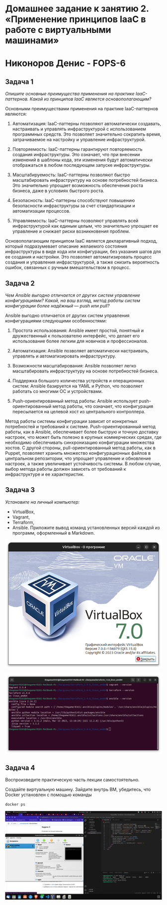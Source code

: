 # Домашнее задание к занятию 2. «Применение принципов IaaC в работе с виртуальными машинами»
# Никоноров Денис - FOPS-6

## Задача 1
*Опишите основные преимущества применения на практике IaaC-паттернов.*
*Какой из принципов IaaC является основополагающим?*

Основными преимуществами применения на практике IaaC-паттернов являются:

1. Автоматизация: IaaC-паттерны позволяют автоматически создавать, настраивать и управлять инфраструктурой с использованием программных средств. Это позволяет значительно сократить время, затрачиваемое на настройку и управление инфраструктурой.

2. Повторяемость: IaaC-паттерны гарантируют повторяемость создания инфраструктуры. Это означает, что при внесении изменений в шаблоны кода, эти изменения будут автоматически отображаться в любом последующем запуске инфраструктуры.

3. Масштабируемость: IaaC-паттерны позволяют быстро масштабировать инфраструктуру на основе потребностей бизнеса. Это значительно упрощает возможность обеспечения роста бизнеса, даже в условиях быстрого роста.

4. Безопасность: IaaC-паттерны способствуют повышению безопасности инфраструктуры за счет стандартизации и автоматизации процессов.

5. Управляемость: IaaC-паттерны позволяют управлять всей инфраструктурой как единым целым, что значительно упрощает ее управление и снижает риски возникновения проблем.

Основополагающим принципом IaaC является декларативный подход, который подразумевает описание желаемого состояния инфраструктуры в виде кода или конфигурации, без указания шагов для ее создания и настройки. Это позволяет автоматизировать процесс создания и управления инфраструктурой, а также снизить вероятность ошибок, связанных с ручным вмешательством в процесс.

## Задача 2
*Чем Ansible выгодно отличается от других систем управление конфигурациями?*
*Какой, на ваш взгляд, метод работы систем конфигурации более надёжный — push или pull?*

Ansible выгодно отличается от других систем управления конфигурациями следующими особенностями:

1. Простота использования: Ansible имеет простой, понятный и дружественный к пользователю интерфейс, что делает его использование более легким для новичков и профессионалов.

2. Автоматизация: Ansible позволяет автоматически настраивать, управлять и автоматизировать инфраструктуру.

3. Возможности масштабирования: Ansible позволяет легко масштабировать инфраструктуру на основе потребностей бизнеса.

4. Поддержка большого количества устройств и операционных систем: Ansible базируется на YAML и Python, что позволяет работать со многими ОС и устройствами.

5. Push-ориентированный метод работы: Ansible использует push-ориентированный метод работы, что означает, что конфигурация пересылается на целевой хост из центрального контроллера.

Метод работы системы конфигурации зависит от конкретных потребностей и требований к системе. Push-ориентированный метод работы, как в Ansible, обеспечивает более быструю и точную доставку настроек, что может быть полезно в крупных коммерческих средах, где необходимо обеспечивать синхронизацию конфигурации множества хостов. С другой стороны, pull-ориентированный метод работы, как в Puppet, позволяет хранить множество конфигурационных файлов в центральном репозитории, что упрощает управление и обновление настроек, а также увеличивает устойчивость системы. В любом случае, выбор метода работы должен зависеть от требований к инфраструктуре и ее характеристик.

## Задача 3
*Установите на личный компьютер:*

* VirtualBox,
* Vagrant,
* Terraform,
* Ansible.
Приложите вывод команд установленных версий каждой из программ, оформленный в Markdown.

![alt text](img/1.png)

![alt text](img/2.png)

## Задача 4

Воспроизведите практическую часть лекции самостоятельно.

Создайте виртуальную машину.
Зайдите внутрь ВМ, убедитесь, что Docker установлен с помощью команды
```
docker ps
```

![alt text](img/3.png)